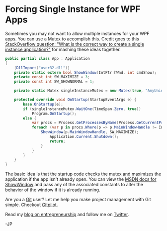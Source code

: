 <!--
author: JP Richardson
publish: Wed Dec 29 2010 17:43:49 GMT-0600 (CST)
status: publish
type: post
link: https://procbits.wordpress.com/2010/12/29/forcing-single-instance-for-wpf/
tags: C#, WPF
slug: 2010/12/29/forcing-single-instance-for-wpf
-->

Forcing Single Instance for WPF Apps
====================================

Sometimes you may not want to allow multiple instances for your WPF
apps. You can use a Mutex to accomplish this. Credit goes to this
[StackOverflow question: "What is the correct way to create a single
instance
application?"](http://stackoverflow.com/questions/19147/what-is-the-correct-way-to-create-a-single-instance-application)
for mashing these ideas together.

```csharp
public partial class App : Application
{
    [DllImport("user32.dll")]
    private static extern bool ShowWindow(IntPtr hWnd, int cmdShow);
    private const int SW_MAXIMIZE = 3;
    private const int SW_SHOWNORMAL = 1;

    private static Mutex singleInstanceMutex = new Mutex(true, "AnyUniqueStringToYourApp");

    protected override void OnStartup(StartupEventArgs e) {
        base.OnStartup(e);
        if (singleInstanceMutex.WaitOne(TimeSpan.Zero, true))
            Program.OnStartup();
        else {
            var procs = Process.GetProcessesByName(Process.GetCurrentProcess().ProcessName);
            foreach (var p in procs.Where(p => p.MainWindowHandle != IntPtr.Zero)) {
                ShowWindow(p.MainWindowHandle, SW_MAXIMIZE);
                    Application.Current.Shutdown();
                    return;
                }
            }   
        }
    }
}
```

The basic idea is that the startup code checks the mutex and maximizes
the application if the app isn't already open. You can view the [MSDN
docs for
ShowWindow](http://msdn.microsoft.com/en-us/library/ms633548(VS.85).aspx)
and pass any of the associated constants to alter the behavior of the
window if it is already running.

Are you a [Git](http://gitpilot.com) user? Let me help you make project
management with Git simple. Checkout [Gitpilot](http://gitpilot.com).

Read my [blog on entrepreneurship](http://techneur.com) and follow me on
[Twitter](http://twitter.com/jprichardson).

-JP
